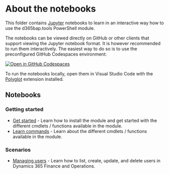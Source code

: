 # About the notebooks

This folder contains [Jupyter](https://jupyter.org/) notebooks to learn in an interactive way how to use the d365bap.tools PowerShell module.

The notebooks can be viewed directly on GitHub or other clients that support viewing the Jupyter notebook format. It is however recommended to run them interactively. The easiest way to do so is to use the preconfigured GitHub Codespaces environment: 

[![Open in GitHub Codespaces](https://github.com/codespaces/badge.svg)](https://codespaces.new/d365collaborative/d365fo.integrations)

To run the notebooks locally, open them in Visual Studio Code with the [Polyglot](https://marketplace.visualstudio.com/items?itemName=ms-dotnettools.dotnet-interactive-vscode) extension installed.

## Notebooks

### Getting started
- [Get started](get-started.ipynb) - Learn how to install the module and get started with the different cmdlets / functions available in the module.
- [Learn commands](learn-commands.ipynb) - Learn about the different cmdlets / functions available in the module.

### Scenarios
- [Managing users](Manage-Users.ipynb) - Learn how to list, create, update, and delete users in Dynamics 365 Finance and Operations.